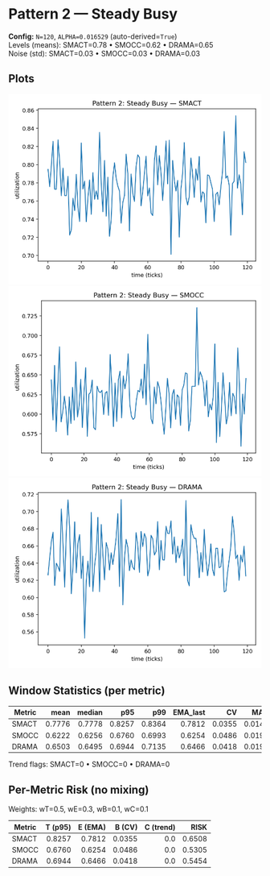 # Pattern 2 — Steady Busy

**Config:** `N=120`, `ALPHA=0.016529` (auto-derived=`True`)  
Levels (means): SMACT=0.78 • SMOCC=0.62 • DRAMA=0.65  
Noise (std): SMACT=0.03 • SMOCC=0.03 • DRAMA=0.03

## Plots
![SMACT](pattern2_smact.png)
![SMOCC](pattern2_smocc.png)
![DRAMA](pattern2_drama.png)

## Window Statistics (per metric)
Metric | mean | median | p95 | p99 | EMA_last | CV | MAD | slope
---|---:|---:|---:|---:|---:|---:|---:|---:
SMACT | 0.7776 | 0.7778 | 0.8257 | 0.8364 | 0.7812 | 0.0355 | 0.0145 | 0.0001
SMOCC | 0.6222 | 0.6256 | 0.6760 | 0.6993 | 0.6254 | 0.0486 | 0.0199 | 0.0000
DRAMA | 0.6503 | 0.6495 | 0.6944 | 0.7135 | 0.6466 | 0.0418 | 0.0192 | -0.0000

Trend flags: SMACT=0 • SMOCC=0 • DRAMA=0

## Per-Metric Risk (no mixing)
Weights: wT=0.5, wE=0.3, wB=0.1, wC=0.1

Metric | T (p95) | E (EMA) | B (CV) | C (trend) | RISK
---|---:|---:|---:|---:|---:
SMACT | 0.8257 | 0.7812 | 0.0355 | 0.0 | 0.6508
SMOCC | 0.6760 | 0.6254 | 0.0486 | 0.0 | 0.5305
DRAMA | 0.6944 | 0.6466 | 0.0418 | 0.0 | 0.5454

